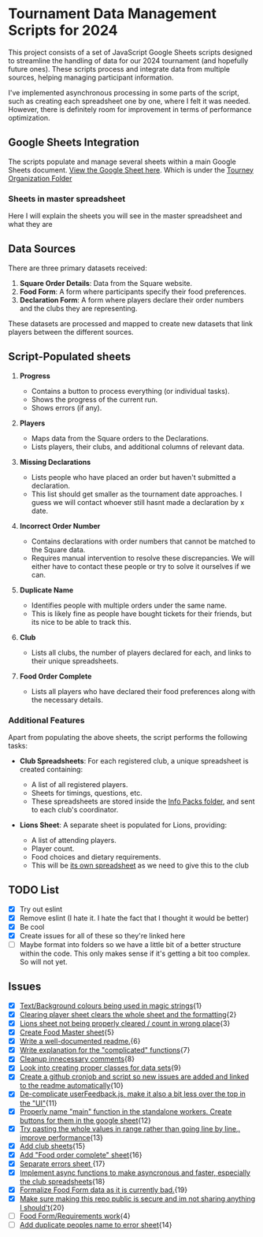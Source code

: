 # Tournament Data Management Scripts for 2024

This project consists of a set of JavaScript Google Sheets scripts designed to streamline the handling of data for our 2024 tournament (and hopefully future ones). These scripts process and integrate data from multiple sources, helping managing participant information.

I've implemented asynchronous processing in some parts of the script, such as creating each spreadsheet one by one, where I felt it was needed. However, there is definitely room for improvement in terms of performance optimization.

## Google Sheets Integration

The scripts populate and manage several sheets within a main Google Sheets document. [View the Google Sheet here](https://docs.google.com/spreadsheets/d/1lJ14WTWZRBPJRKZR8p7cWpdjfY9faKZyVgPJuMcxLkI/edit#gid=674535903). Which is under the [Tourney Organization Folder](https://drive.google.com/drive/u/3/folders/11O6pvQZx9xnTgOqaDzO3Ojol8B5-KQcR)

### Sheets in master spreadsheet
Here I will explain the sheets you will see in the master spreadsheet and what they are

## Data Sources

There are three primary datasets received:
1. **Square Order Details**: Data from the Square website.
2. **Food Form**: A form where participants specify their food preferences.
3. **Declaration Form**: A form where players declare their order numbers and the clubs they are representing.

These datasets are processed and mapped to create new datasets that link players between the different sources.

## Script-Populated sheets

1. **Progress**
   - Contains a button to process everything (or individual tasks).
   - Shows the progress of the current run.
   - Shows errors (if any).

2. **Players**
   - Maps data from the Square orders to the Declarations.
   - Lists players, their clubs, and additional columns of relevant data.

3. **Missing Declarations**
   - Lists people who have placed an order but haven't submitted a declaration.
   - This list should get smaller as the tournament date approaches. I guess we will contact whoever still hasnt made a declaration by x date.

4. **Incorrect Order Number**
   - Contains declarations with order numbers that cannot be matched to the Square data.
   - Requires manual intervention to resolve these discrepancies. We will either have to contact these people or try to solve it ourselves if we can.

5. **Duplicate Name**
   - Identifies people with multiple orders under the same name.
   - This is likely fine as people have bought tickets for their friends, but its nice to be able to track this.

6. **Club**
   - Lists all clubs, the number of players declared for each, and links to their unique spreadsheets.

7. **Food Order Complete**
   - Lists all players who have declared their food preferences along with the necessary details.

### Additional Features

Apart from populating the above sheets, the script performs the following tasks:

- **Club Spreadsheets**: For each registered club, a unique spreadsheet is created containing:
  - A list of all registered players.
  - Sheets for timings, questions, etc.
  - These spreadsheets are stored inside the [Info Packs folder](https://drive.google.com/drive/u/3/folders/1Dalx4D3USf-ojXkyrCOCFQcCNHbY54kl), and sent to each club's coordinator.

- **Lions Sheet**: A separate sheet is populated for Lions, providing:
  - A list of attending players.
  - Player count.
  - Food choices and dietary requirements.
  - This will be [its own spreadsheet](https://docs.google.com/spreadsheets/d/1RzFE8XkP6VL0ykOUTTWIliFHmlbwPpNOLYgdsrvrepA/edit#gid=1448082000) as we need to give this to the club

## TODO List

- [x] Try out eslint
- [x] Remove eslint (I hate it. I hate the fact that I thought it would be better)
- [x] Be cool
- [x] Create issues for all of these so they're linked here
- [ ] Maybe format into folders so we have a little bit of a better structure within the code. This only makes sense if it's getting a bit too complex. So will not yet.

## Issues

- [x] [Text/Background colours being used in magic strings](https://github.com/LuciooF/Tourney2024Scripts/issues/1){1} 
- [x] [Clearing player sheet clears the whole sheet and the formatting](https://github.com/LuciooF/Tourney2024Scripts/issues/2){2} 
- [x] [Lions sheet not being properly cleared / count in wrong place](https://github.com/LuciooF/Tourney2024Scripts/issues/3){3} 
- [x] [Create Food Master sheet](https://github.com/LuciooF/Tourney2024Scripts/issues/5){5} 
- [x] [Write a well-documented readme.](https://github.com/LuciooF/Tourney2024Scripts/issues/6){6} 
- [x] [Write explanation for the "complicated" functions](https://github.com/LuciooF/Tourney2024Scripts/issues/7){7} 
- [x] [Cleanup innecessary comments](https://github.com/LuciooF/Tourney2024Scripts/issues/8){8} 
- [x] [Look into creating proper classes for data sets](https://github.com/LuciooF/Tourney2024Scripts/issues/9){9} 
- [x] [Create a github cronjob and script so new issues are added and linked to the readme automatically](https://github.com/LuciooF/Tourney2024Scripts/issues/10){10} 
- [x] [De-complicate userFeedback.js, make it also a bit less over the top in the "UI"](https://github.com/LuciooF/Tourney2024Scripts/issues/11){11} 
- [x] [Properly name "main" function in the standalone workers. Create buttons for them in the google sheet](https://github.com/LuciooF/Tourney2024Scripts/issues/12){12} 
- [x] [Try pasting the whole values in range rather than going line by line,. improve performance](https://github.com/LuciooF/Tourney2024Scripts/issues/13){13} 
- [x] [Add club sheets](https://github.com/LuciooF/Tourney2024Scripts/issues/15){15} 
- [x] [Add "Food order complete" sheet](https://github.com/LuciooF/Tourney2024Scripts/issues/16){16} 
- [x] [Separate errors sheet ](https://github.com/LuciooF/Tourney2024Scripts/issues/17){17} 
- [x] [Implement async functions to make asyncronous and faster, especially the club spreadsheets](https://github.com/LuciooF/Tourney2024Scripts/issues/18){18} 
- [x] [Formalize Food Form data as it is currently bad.](https://github.com/LuciooF/Tourney2024Scripts/issues/19){19} 
- [x] [Make sure making this repo public is secure and im not sharing anything I should't](https://github.com/LuciooF/Tourney2024Scripts/issues/20){20} 
- [ ] [Food Form/Requirements work](https://github.com/LuciooF/Tourney2024Scripts/issues/4){4} 
- [ ] [Add duplicate peoples name to error sheet](https://github.com/LuciooF/Tourney2024Scripts/issues/14){14} 
